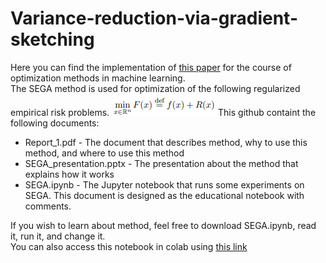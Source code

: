 # Variance-reduction-via-gradient-sketching
Here you can find the implementation of [this paper](https://arxiv.org/pdf/1809.03054.pdf) for the course of optimization methods in machine learning.\
The SEGA method is used for optimization of the following regularized empirical risk problems.
![](/images/emp_risk.png)
This github containt the following documents:
- Report_1.pdf - The document that describes method, why to use this method, and where to use this method
- SEGA_presentation.pptx - The presentation about the method that explains how it works
- SEGA.ipynb - The Jupyter notebook that runs some experiments on SEGA. This document is designed as the educational notebook with comments.

If you wish to learn about method, feel free to download SEGA.ipynb, read it, run it, and change it.\
You can also access this notebook in colab using [this link](https://colab.research.google.com/drive/1TA99viKEpGh0p252v7RePmJ7_MxDoM16#scrollTo=wq-ASEPIU7XJ)
